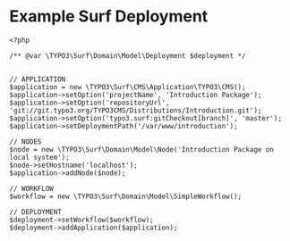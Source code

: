 # Example Surf Deployment

	<?php

	/** @var \TYPO3\Surf\Domain\Model\Deployment $deployment */


	// APPLICATION
	$application = new \TYPO3\Surf\CMS\Application\TYPO3\CMS();
	$application->setOption('projectName', 'Introduction Package');
	$application->setOption('repositoryUrl', 'git://git.typo3.org/TYPO3CMS/Distributions/Introduction.git');
	$application->setOption('typo3.surf:gitCheckout[branch]', 'master');
	$application->setDeploymentPath('/var/www/introduction');

	// NODES
	$node = new \TYPO3\Surf\Domain\Model\Node('Introduction Package on local system');
	$node->setHostname('localhost');
	$application->addNode($node);

	// WORKFLOW
	$workflow = new \TYPO3\Surf\Domain\Model\SimpleWorkflow();

	// DEPLOYMENT
	$deployment->setWorkflow($workflow);
	$deployment->addApplication($application);
